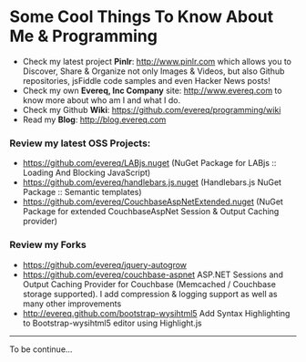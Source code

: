 # Some Cool Things To Know About Me & Programming

- Check my latest project **Pinlr**: <http://www.pinlr.com> which allows you to Discover, Share & Organize not only Images & Videos, but also Github repositories, jsFiddle code samples and even Hacker News posts!
- Check my own **Evereq, Inc Company** site: <http://www.evereq.com> to know more about who am I and what I do.
- Check my Github **Wiki**: <https://github.com/evereq/programming/wiki>
- Read my **Blog**: <http://blog.evereq.com>

### Review my latest **OSS Projects**: 
  * <https://github.com/evereq/LABjs.nuget> (NuGet Package for LABjs :: Loading And Blocking JavaScript) 
  * <https://github.com/evereq/handlebars.js.nuget> (Handlebars.js NuGet Package :: Semantic templates) 
  * <https://github.com/evereq/CouchbaseAspNetExtended.nuget> (NuGet Package for extended CouchbaseAspNet Session & Output Caching provider)

### Review my Forks
  * <https://github.com/evereq/jquery-autogrow>
  * <https://github.com/evereq/couchbase-aspnet> ASP.NET Sessions and Output Caching Provider for Couchbase
    (Memcached / Couchbase storage supported). I add compression & logging support as well as many other improvements
  * <http://evereq.github.com/bootstrap-wysihtml5> Add Syntax Highlighting to Bootstrap-wysihtml5 editor
using Highlight.js

***

To be continue...  
